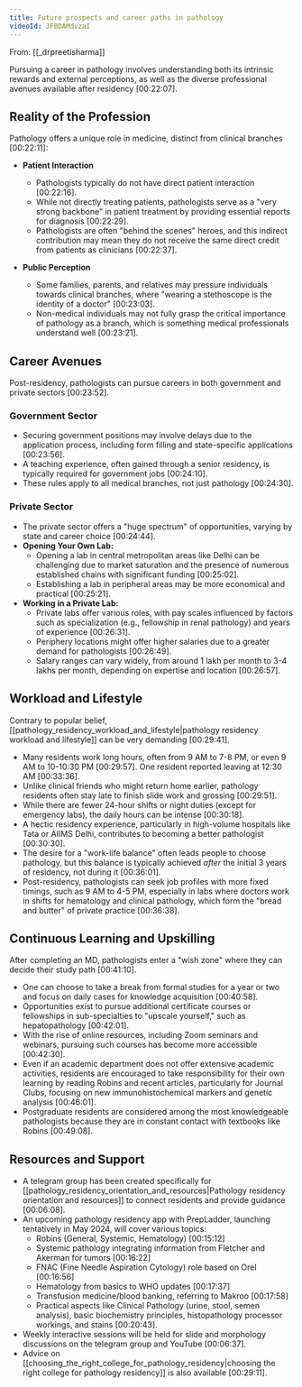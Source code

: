 ```yaml
---
title: Future prospects and career paths in pathology
videoId: JFBDAMdvzaI
---
```


From: [[_drpreetisharma]] <br/> 

Pursuing a career in pathology involves understanding both its intrinsic rewards and external perceptions, as well as the diverse professional avenues available after residency <a class="yt-timestamp" data-t="00:22:07">[00:22:07]</a>.

## Reality of the Profession

Pathology offers a unique role in medicine, distinct from clinical branches <a class="yt-timestamp" data-t="00:22:11">[00:22:11]</a>:

*   **Patient Interaction**
    *   Pathologists typically do not have direct patient interaction <a class="yt-timestamp" data-t="00:22:16">[00:22:16]</a>.
    *   While not directly treating patients, pathologists serve as a "very strong backbone" in patient treatment by providing essential reports for diagnosis <a class="yt-timestamp" data-t="00:22:29">[00:22:29]</a>.
    *   Pathologists are often "behind the scenes" heroes, and this indirect contribution may mean they do not receive the same direct credit from patients as clinicians <a class="yt-timestamp" data-t="00:22:37">[00:22:37]</a>.

*   **Public Perception**
    *   Some families, parents, and relatives may pressure individuals towards clinical branches, where "wearing a stethoscope is the identity of a doctor" <a class="yt-timestamp" data-t="00:23:03">[00:23:03]</a>.
    *   Non-medical individuals may not fully grasp the critical importance of pathology as a branch, which is something medical professionals understand well <a class="yt-timestamp" data-t="00:23:21">[00:23:21]</a>.

## Career Avenues

Post-residency, pathologists can pursue careers in both government and private sectors <a class="yt-timestamp" data-t="00:23:52">[00:23:52]</a>.

### Government Sector
*   Securing government positions may involve delays due to the application process, including form filling and state-specific applications <a class="yt-timestamp" data-t="00:23:56">[00:23:56]</a>.
*   A teaching experience, often gained through a senior residency, is typically required for government jobs <a class="yt-timestamp" data-t="00:24:10">[00:24:10]</a>.
*   These rules apply to all medical branches, not just pathology <a class="yt-timestamp" data-t="00:24:30">[00:24:30]</a>.

### Private Sector
*   The private sector offers a "huge spectrum" of opportunities, varying by state and career choice <a class="yt-timestamp" data-t="00:24:44">[00:24:44]</a>.
*   **Opening Your Own Lab:**
    *   Opening a lab in central metropolitan areas like Delhi can be challenging due to market saturation and the presence of numerous established chains with significant funding <a class="yt-timestamp" data-t="00:25:02">[00:25:02]</a>.
    *   Establishing a lab in peripheral areas may be more economical and practical <a class="yt-timestamp" data-t="00:25:21">[00:25:21]</a>.
*   **Working in a Private Lab:**
    *   Private labs offer various roles, with pay scales influenced by factors such as specialization (e.g., fellowship in renal pathology) and years of experience <a class="yt-timestamp" data-t="00:26:31">[00:26:31]</a>.
    *   Periphery locations might offer higher salaries due to a greater demand for pathologists <a class="yt-timestamp" data-t="00:26:49">[00:26:49]</a>.
    *   Salary ranges can vary widely, from around 1 lakh per month to 3-4 lakhs per month, depending on expertise and location <a class="yt-timestamp" data-t="00:26:57">[00:26:57]</a>.

## Workload and Lifestyle

Contrary to popular belief, [[pathology_residency_workload_and_lifestyle|pathology residency workload and lifestyle]] can be very demanding <a class="yt-timestamp" data-t="00:29:41">[00:29:41]</a>.

*   Many residents work long hours, often from 9 AM to 7-8 PM, or even 9 AM to 10-10:30 PM <a class="yt-timestamp" data-t="00:29:57">[00:29:57]</a>. One resident reported leaving at 12:30 AM <a class="yt-timestamp" data-t="00:33:36">[00:33:36]</a>.
*   Unlike clinical friends who might return home earlier, pathology residents often stay late to finish slide work and grossing <a class="yt-timestamp" data-t="00:29:51">[00:29:51]</a>.
*   While there are fewer 24-hour shifts or night duties (except for emergency labs), the daily hours can be intense <a class="yt-timestamp" data-t="00:30:18">[00:30:18]</a>.
*   A hectic residency experience, particularly in high-volume hospitals like Tata or AIIMS Delhi, contributes to becoming a better pathologist <a class="yt-timestamp" data-t="00:30:30">[00:30:30]</a>.
*   The desire for a "work-life balance" often leads people to choose pathology, but this balance is typically achieved *after* the initial 3 years of residency, not during it <a class="yt-timestamp" data-t="00:36:01">[00:36:01]</a>.
*   Post-residency, pathologists can seek job profiles with more fixed timings, such as 9 AM to 4-5 PM, especially in labs where doctors work in shifts for hematology and clinical pathology, which form the "bread and butter" of private practice <a class="yt-timestamp" data-t="00:36:38">[00:36:38]</a>.

## Continuous Learning and Upskilling

After completing an MD, pathologists enter a "wish zone" where they can decide their study path <a class="yt-timestamp" data-t="00:41:10">[00:41:10]</a>.

*   One can choose to take a break from formal studies for a year or two and focus on daily cases for knowledge acquisition <a class="yt-timestamp" data-t="00:40:58">[00:40:58]</a>.
*   Opportunities exist to pursue additional certificate courses or fellowships in sub-specialties to "upscale yourself," such as hepatopathology <a class="yt-timestamp" data-t="00:42:01">[00:42:01]</a>.
*   With the rise of online resources, including Zoom seminars and webinars, pursuing such courses has become more accessible <a class="yt-timestamp" data-t="00:42:30">[00:42:30]</a>.
*   Even if an academic department does not offer extensive academic activities, residents are encouraged to take responsibility for their own learning by reading Robins and recent articles, particularly for Journal Clubs, focusing on new immunohistochemical markers and genetic analysis <a class="yt-timestamp" data-t="00:46:01">[00:46:01]</a>.
*   Postgraduate residents are considered among the most knowledgeable pathologists because they are in constant contact with textbooks like Robins <a class="yt-timestamp" data-t="00:49:08">[00:49:08]</a>.

## Resources and Support

*   A telegram group has been created specifically for [[pathology_residency_orientation_and_resources|Pathology residency orientation and resources]] to connect residents and provide guidance <a class="yt-timestamp" data-t="00:06:08">[00:06:08]</a>.
*   An upcoming pathology residency app with PrepLadder, launching tentatively in May 2024, will cover various topics:
    *   Robins (General, Systemic, Hematology) <a class="yt-timestamp" data-t="00:15:12">[00:15:12]</a>
    *   Systemic pathology integrating information from Fletcher and Akerman for tumors <a class="yt-timestamp" data-t="00:16:22">[00:16:22]</a>
    *   FNAC (Fine Needle Aspiration Cytology) role based on Orel <a class="yt-timestamp" data-t="00:16:56">[00:16:56]</a>
    *   Hematology from basics to WHO updates <a class="yt-timestamp" data-t="00:17:37">[00:17:37]</a>
    *   Transfusion medicine/blood banking, referring to Makroo <a class="yt-timestamp" data-t="00:17:58">[00:17:58]</a>
    *   Practical aspects like Clinical Pathology (urine, stool, semen analysis), basic biochemistry principles, histopathology processor workings, and stains <a class="yt-timestamp" data-t="00:20:43">[00:20:43]</a>.
*   Weekly interactive sessions will be held for slide and morphology discussions on the telegram group and YouTube <a class="yt-timestamp" data-t="00:06:37">[00:06:37]</a>.
*   Advice on [[choosing_the_right_college_for_pathology_residency|choosing the right college for pathology residency]] is also available <a class="yt-timestamp" data-t="00:29:11">[00:29:11]</a>.